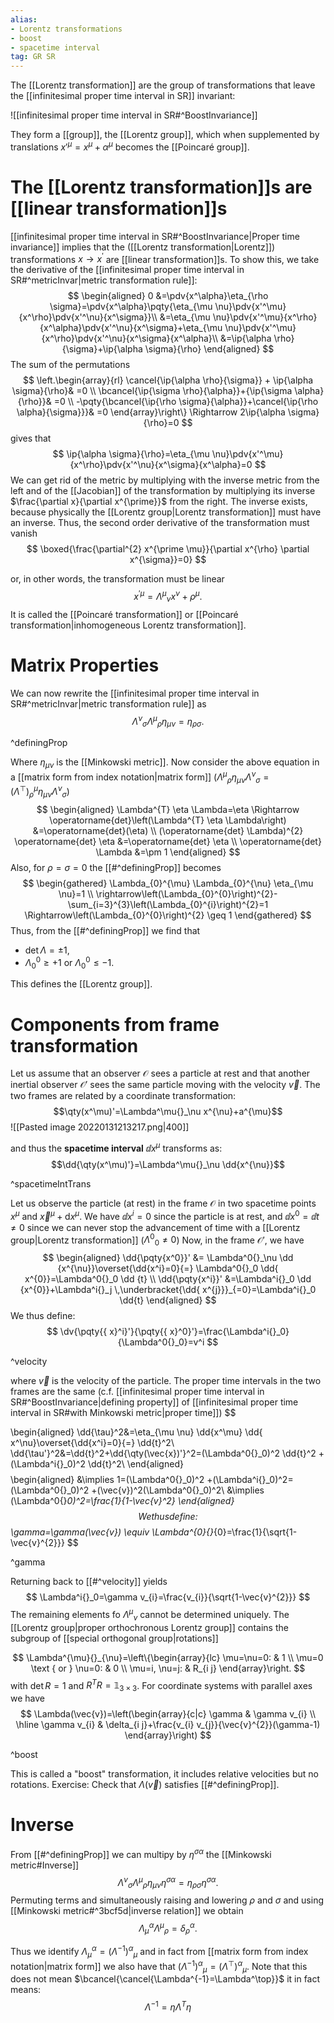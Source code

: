 ```yaml
---
alias:
- Lorentz transformations
- boost
- spacetime interval
tag: GR SR
---
```

The [[Lorentz transformation]] are the group of transformations that leave the [[infinitesimal proper time interval in SR]] invariant:

![[infinitesimal proper time interval in SR#^BoostInvariance]]

They form a [[group]], the [[Lorentz group]], which when supplemented by translations $x'^\mu=x^\mu+\alpha^\mu$ becomes the [[Poincaré group]].
# The [[Lorentz transformation]]s are [[linear transformation]]s
[[infinitesimal proper time interval in SR#^BoostInvariance|Proper time invariance]] implies that the ([[Lorentz transformation|Lorentz]]) transformations $x \rightarrow x^{\prime}$ are [[linear transformation]]s. To show this, we take the derivative of the [[infinitesimal proper time interval in SR#^metricInvar|metric transformation rule]]:
$$
\begin{aligned}
0 &=\pdv{x^\alpha}\eta_{\rho \sigma}=\pdv{x^\alpha}\pqty{\eta_{\mu \nu}\pdv{x'^\mu}{x^\rho}\pdv{x'^\nu}{x^\sigma}}\\
&=\eta_{\mu \nu}\pdv{x'^\mu}{x^\rho}{x^\alpha}\pdv{x'^\nu}{x^\sigma}+\eta_{\mu \nu}\pdv{x'^\mu}{x^\rho}\pdv{x'^\nu}{x^\sigma}{x^\alpha}\\
&=\ip{\alpha \rho}{\sigma}+\ip{\alpha \sigma}{\rho}
\end{aligned}
$$
The sum of the permutations
$$
\left.\begin{array}{rl}
\cancel{\ip{\alpha \rho}{\sigma}} + \ip{\alpha \sigma}{\rho}& =0 \\
\bcancel{\ip{\sigma \rho}{\alpha}}+{\ip{\sigma \alpha}{\rho}}& =0 \\
-\pqty{\bcancel{\ip{\rho \sigma}{\alpha}}+\cancel{\ip{\rho \alpha}{\sigma}}}& =0
\end{array}\right\} \Rightarrow 2\ip{\alpha \sigma}{\rho}=0
$$
gives that
$$
\ip{\alpha \sigma}{\rho}=\eta_{\mu \nu}\pdv{x'^\mu}{x^\rho}\pdv{x'^\nu}{x^\sigma}{x^\alpha}=0
$$
We can get rid of the metric by multiplying with the inverse metric from the left and of the [[Jacobian]] of the transformation by multiplying its inverse $\frac{\partial x}{\partial x^{\prime}}$ from the right. The inverse exists, because physically the [[Lorentz group|Lorentz transformation]] must have an inverse. Thus, the second order derivative of the transformation must vanish
$$
\boxed{\frac{\partial^{2} x^{\prime \mu}}{\partial x^{\rho} \partial x^{\sigma}}=0}
$$

or, in other words, the transformation must be linear
$$
x^{\prime \mu}=\Lambda^{\mu}{ }_{\nu} x^{\nu}+\rho^{\mu} .
$$
It is called the [[Poincaré transformation]] or [[Poincaré transformation|inhomogeneous Lorentz transformation]].


# Matrix Properties

We can now rewrite the [[infinitesimal proper time interval in SR#^metricInvar|metric transformation rule]] as
$$
\Lambda^\nu{}_\sigma \Lambda^\mu{}_\rho \eta_{\mu \nu}=\eta_{\rho \sigma} .
$$

^definingProp

Where $\eta_{\mu \nu}$ is the [[Minkowski metric]]. Now consider the above equation in a [[matrix form from index notation|matrix form]] ($\Lambda^\mu{}_\rho \eta_{\mu \nu} \Lambda^\nu{}_\sigma= (\Lambda^\top)_\rho{}^\mu \eta_{\mu \nu}\Lambda^\nu{}_\sigma$)
$$
\begin{aligned}
\Lambda^{T} \eta \Lambda=\eta \Rightarrow \operatorname{det}\left(\Lambda^{T} \eta \Lambda\right) &=\operatorname{det}(\eta) \\
(\operatorname{det} \Lambda)^{2} \operatorname{det} \eta &=\operatorname{det} \eta \\
\operatorname{det} \Lambda &=\pm 1
\end{aligned}
$$
Also, for $\rho=\sigma=0$ the [[#^definingProp]] becomes
$$
\begin{gathered}
\Lambda_{0}^{\mu} \Lambda_{0}^{\nu} \eta_{\mu \nu}=1 \\
\rightarrow\left(\Lambda_{0}^{0}\right)^{2}-\sum_{i=3}^{3}\left(\Lambda_{0}^{i}\right)^{2}=1 \Rightarrow\left(\Lambda_{0}^{0}\right)^{2} \geq 1
\end{gathered}
$$
Thus, from the [[#^definingProp]]  we find that
- $\operatorname{det} \Lambda=\pm 1$,
- $\Lambda_{0}^{0} \geq+1$ or $\Lambda_{0}^{0} \leq-1 .$

This defines the [[Lorentz group]].

# Components from frame transformation
Let us assume that an observer $\mathcal{O}$ sees a particle at rest and that another inertial observer $\mathcal{O}'$ sees the same particle moving with the velocity $\vec{v}$. The two frames are related by a coordinate transformation: $$\qty(x^\mu)'=\Lambda^\mu{}_\nu x^{\nu}+a^{\mu}$$
![[Pasted image 20220131213217.png|400]]


and thus the **spacetime interval** $\dd{x}^\mu$ transforms as:
$$\dd{\qty(x^\mu)'}=\Lambda^\mu{}_\nu \dd{x^{\nu}}$$

^spacetimeIntTrans

Let us observe the particle (at rest) in the frame $\mathcal{O}$ in two spacetime points $x^{\mu}$ and $\vec{x}^{\mu}+\mathrm{d} x^{\mu}$. We have $\dd{x^i}=0$ since the particle is at rest, and $\dd{x^0}=\dd{t}\neq0$ since we can never stop the advancement of time with a [[Lorentz group|Lorentz transformation]] ($\Lambda^0{}_0\neq0$)
Now, in the frame $\mathcal{O}'$, we have
$$
\begin{aligned}
\dd{\pqty{x^0}}' &= \Lambda^0{}_\nu \dd {x^{\nu}}\overset{\dd{x^i}=0}{=} \Lambda^0{}_0 \dd{ x^{0}}=\Lambda^0{}_0 \dd {t} \\
\dd{\pqty{x^i}}' &=\Lambda^i{}_0 \dd {x^{0}}+\Lambda^i{}_j \,\underbracket{\dd{ x^{j}}}_{=0}=\Lambda^i{}_0 \dd{t}
\end{aligned}
$$
We thus define:
$$
\dv{\pqty{{ x}^i}'}{\pqty{{ x}^0}'}=\frac{\Lambda^i{}_0}{\Lambda^0{}_0}=v^i
$$

^velocity

where $\vec{v}$ is the velocity of the particle. The proper time intervals in the two frames are the same (c.f. [[infinitesimal proper time interval in SR#^BoostInvariance|defining property]] of [[infinitesimal proper time interval in SR#with Minkowski metric|proper time]])
$$

\begin{aligned}
\dd{\tau}^2&=\eta_{\mu \nu} \dd{x^\mu} \dd{ x^\nu}\overset{\dd{x^i}=0}{=} \dd{t}^2\\
\dd{\tau'}^2&=\dd{t}^2+\dd{\qty(\vec{x})'}^2=(\Lambda^0{}_0)^2 \dd{t}^2 +(\Lambda^i{}_0)^2 \dd{t}^2\\
\end{aligned}
$$
$$
\begin{aligned}
&\implies 1=(\Lambda^0{}_0)^2 +(\Lambda^i{}_0)^2=(\Lambda^0{}_0)^2 +(\vec{v})^2(\Lambda^0{}_0)^2\\
&\implies (\Lambda^0{}_0)^2=\frac{1}{1-\vec{v}^2}
\end{aligned}
$$
We thus define:
$$
\gamma=\gamma(\vec{v}) \equiv \Lambda^{0}{}_{0}=\frac{1}{\sqrt{1-\vec{v}^{2}}}
$$

^gamma

Returning back to [[#^velocity]] yields
$$
\Lambda^i{}_0=\gamma v_{i}=\frac{v_{i}}{\sqrt{1-\vec{v}^{2}}}
$$
The remaining elements fo $\Lambda^\mu{}_{\nu}$ cannot be determined uniquely. The [[Lorentz group|proper orthochronous Lorentz group]] contains the subgroup of [[special orthogonal group|rotations]] 

$$
\Lambda^{\mu}{}_{\nu}=\left\{\begin{array}{lc}
\mu=\nu=0: & 1 \\
\mu=0 \text { or } \nu=0: & 0 \\
\mu=i, \nu=j: & R_{i j}
\end{array}\right.
$$
with $\operatorname{det} R=1$ and $R^{T} R=\mathbb{1}_{3 \times 3}$.
For coordinate systems with parallel axes we have
$$
\Lambda(\vec{v})=\left(\begin{array}{c|c}
\gamma & \gamma v_{i} \\
\hline \gamma v_{i} & \delta_{i j}+\frac{v_{i} v_{j}}{\vec{v}^{2}}(\gamma-1)
\end{array}\right)
$$

^boost

This is called a "boost" transformation, it includes relative velocities but no rotations.
Exercise: Check that $\Lambda(\vec{v})$ satisfies [[#^definingProp]].

# Inverse
From [[#^definingProp]] we can multipy by $\eta^{\sigma \alpha}$ the [[Minkowski metric#Inverse]]
$$\Lambda^\nu{}_\sigma \Lambda^\mu{}_\rho \eta_{\mu \nu}\eta^{\sigma \alpha}=\eta_{\rho \sigma}\eta^{\sigma \alpha} .$$Permuting terms and simultaneously raising and lowering $\rho$ and $\sigma$ and using [[Minkowski metric#^3bcf5d|inverse relation]] we obtain
$$\Lambda_\mu{}^\alpha \Lambda^\mu{}_\rho =\delta_{\rho }^{ \alpha} .$$

Thus we identify $\Lambda_\mu{}^\alpha=(\Lambda^{-1})^\alpha{}_\mu$ and in fact from [[matrix form from index notation|matrix form]] we also have that $(\Lambda^{-1})^\alpha{}_\mu=(\Lambda^{\top})^\alpha{}_\mu$.  Note that this does not mean $\bcancel{\cancel{\Lambda^{-1}=\Lambda^\top}}$ it in fact means:$$\Lambda^{-1}=\eta \Lambda^{T} \eta
$$